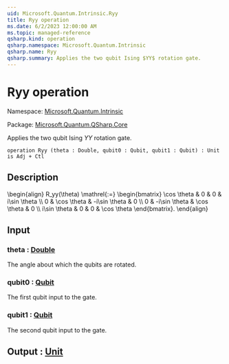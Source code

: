 ```yaml
---
uid: Microsoft.Quantum.Intrinsic.Ryy
title: Ryy operation
ms.date: 6/2/2023 12:00:00 AM
ms.topic: managed-reference
qsharp.kind: operation
qsharp.namespace: Microsoft.Quantum.Intrinsic
qsharp.name: Ryy
qsharp.summary: Applies the two qubit Ising $YY$ rotation gate.
---
```


# Ryy operation

Namespace: [Microsoft.Quantum.Intrinsic](xref:Microsoft.Quantum.Intrinsic)

Package: [Microsoft.Quantum.QSharp.Core](https://nuget.org/packages/Microsoft.Quantum.QSharp.Core)


Applies the two qubit Ising $YY$ rotation gate.

```qsharp
operation Ryy (theta : Double, qubit0 : Qubit, qubit1 : Qubit) : Unit is Adj + Ctl
```


## Description

\begin{align}R_yy(\theta) \mathrel{:=}\begin{bmatrix}\cos \theta & 0 & 0 & i\sin \theta  \\\\0 & \cos \theta & -i\sin \theta & 0  \\\\0 & -i\sin \theta & \cos \theta & 0  \\\\i\sin \theta & 0 & 0 & \cos \theta\end{bmatrix}.\end{align}

## Input

### theta : [Double](xref:microsoft.quantum.qsharp.valueliterals#double-literals)

The angle about which the qubits are rotated.


### qubit0 : [Qubit](xref:microsoft.quantum.qsharp.valueliterals#qubit-literals)

The first qubit input to the gate.


### qubit1 : [Qubit](xref:microsoft.quantum.qsharp.valueliterals#qubit-literals)

The second qubit input to the gate.



## Output : [Unit](xref:microsoft.quantum.qsharp.valueliterals#unit-literal)

